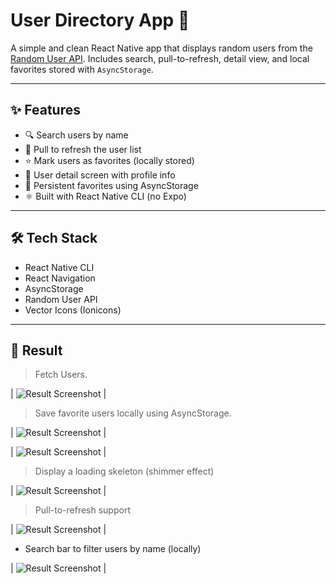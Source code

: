 # User Directory App 📱

A simple and clean React Native app that displays random users from the [Random User API](https://randomuser.me). Includes search, pull-to-refresh, detail view, and local favorites stored with `AsyncStorage`.

---

## ✨ Features

- 🔍 Search users by name
- 🔄 Pull to refresh the user list
- ⭐ Mark users as favorites (locally stored)
- 📄 User detail screen with profile info
- 💾 Persistent favorites using AsyncStorage
- ⚛️ Built with React Native CLI (no Expo)

---

## 🛠️ Tech Stack

- React Native CLI
- React Navigation
- AsyncStorage
- Random User API
- Vector Icons (Ionicons)

---

## 📸 Result

> Fetch Users.

| ![Result Screenshot](./assets/res%20(1).png) |

> Save favorite users locally using AsyncStorage.

| ![Result Screenshot](./assets/res%20(2).png) |

| ![Result Screenshot](./assets/res%20(3).png) |

> Display a loading skeleton (shimmer effect)

| ![Result Screenshot](./assets/res%20(4).png) |

> Pull-to-refresh support

| ![Result Screenshot](./assets/res%20(5).png) |

- Search bar to filter users by name (locally)

| ![Result Screenshot](./assets/res%20(6).png) |


